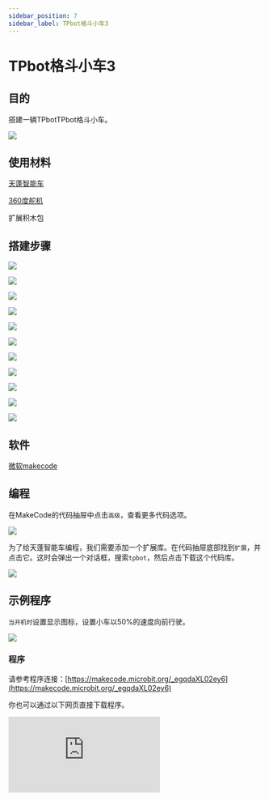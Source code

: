 ```yaml
---
sidebar_position: 7
sidebar_label: TPbot格斗小车3
---
```


# TPbot格斗小车3

## 目的

搭建一辆TPbotTPbot格斗小车。


![](./images/tpbot-brick-expansion-case-07-01.png)

## 使用材料


[天蓬智能车](https://www.elecfreaks.com/tpbot.html)

[360度舵机](https://www.elecfreaks.com/geekservo-2kg-360-degrees-compatible-with-lego.html)

扩展积木包



## 搭建步骤

![](./images/tpbot-brick-expansion-step-07-01.png)

![](./images/tpbot-brick-expansion-step-07-02.png)

![](./images/tpbot-brick-expansion-step-07-03.png)

![](./images/tpbot-brick-expansion-step-07-04.png)

![](./images/tpbot-brick-expansion-step-07-05.png)

![](./images/tpbot-brick-expansion-step-07-06.png)

![](./images/tpbot-brick-expansion-step-07-07.png)

![](./images/tpbot-brick-expansion-step-07-08.png)

![](./images/tpbot-brick-expansion-step-07-09.png)

![](./images/tpbot-brick-expansion-step-07-10.png)

![](./images/tpbot-brick-expansion-step-07-11.png)





## 软件

[微软makecode](https://makecode.microbit.org/#)


## 编程



在MakeCode的代码抽屉中点击`高级`，查看更多代码选项。

![](./images/tpbot-brick-expansion-case-01-03.png)

为了给天蓬智能车编程，我们需要添加一个扩展库。在代码抽屉底部找到`扩展`，并点击它。这时会弹出一个对话框，搜索`tpbot`，然后点击下载这个代码库。

![](./images/tpbot-brick-expansion-case-01-04.png)



## 示例程序

`当开机时`设置显示图标，设置小车以50%的速度向前行驶。

![](./images/tpbot-brick-expansion-case-03-05.png)


### 程序

请参考程序连接：[https://makecode.microbit.org/_egqdaXL02ey6](https://makecode.microbit.org/_egqdaXL02ey6)

你也可以通过以下网页直接下载程序。

<div
    style={{
        position: 'relative',
        paddingBottom: '60%',
        overflow: 'hidden',
    }}
>
    <iframe
        src="https://makecode.microbit.org/_egqdaXL02ey6"
        frameborder="0"
        sandbox="allow-popups allow-forms allow-scripts allow-same-origin"
        style={{
            position: 'absolute',
            width: '100%',
            height: '100%',
        }}
    />
</div>

## 结论


小车向前行驶，使用车头前端的叉子推开其它小车。
